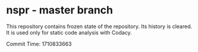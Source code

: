 # nspr - master branch

This repository contains frozen state of the repository.
Its history is cleared. It is used only for static code
analysis with Codacy.

Commit Time: 1710833663
